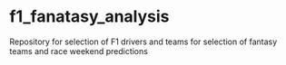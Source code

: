 # f1_fanatasy_analysis
Repository for selection of F1 drivers and teams for selection of fantasy teams and race weekend predictions
